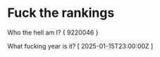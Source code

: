 # Fuck the rankings

Who the hell am I?
{ 9220046 }

What fucking year is it?
[ 2025-01-15T23:00:00Z ]
